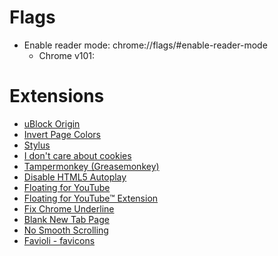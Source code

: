 # Flags
* Enable reader mode: chrome://flags/#enable-reader-mode
  * Chrome v101: 

# Extensions

* [uBlock Origin](https://chrome.google.com/webstore/detail/ublock-origin/cjpalhdlnbpafiamejdnhcphjbkeiagm?hl=en)
* [Invert Page Colors](https://chrome.google.com/webstore/detail/invert-page-colors/hjhdnhiofjddcapmffbllcpaodjmdphn?hl=en)
* [Stylus](https://chrome.google.com/webstore/detail/stylus/clngdbkpkpeebahjckkjfobafhncgmne?hl=en)
* [I don't care about cookies](https://chrome.google.com/webstore/detail/i-dont-care-about-cookies/fihnjjcciajhdojfnbdddfaoknhalnja?hl=en)
* [Tampermonkey (Greasemonkey)](https://chrome.google.com/webstore/detail/tampermonkey/dhdgffkkebhmkfjojejmpbldmpobfkfo?hl=en)
* [Disable HTML5 Autoplay](https://chrome.google.com/webstore/detail/disable-html5-autoplay/efdhoaajjjgckpbkoglidkeendpkolai?hl=en)
* [Floating for YouTube](https://chrome.google.com/webstore/detail/floating-for-youtube/jjphmlaoffndcnecccgemfdaaoighkel?hl=en)
* [Floating for YouTube™ Extension](https://chrome.google.com/webstore/detail/floating-for-youtube-exte/egncdnniomonjgpjbapalkckojhkfddk?hl=en)
* [Fix Chrome Underline](https://chrome.google.com/webstore/detail/fix-chrome-underlining/haebmhfkidapephfmkapgdoebgfhlldh)
* [Blank New Tab Page](https://chrome.google.com/webstore/detail/blank-new-tab-page/jaadjnlkjnhohljficgoddcjmndjfdmi/related?hl=en)
* [No Smooth Scrolling](https://chrome.google.com/webstore/detail/no-smooth-scrolling/oikddacoldignalphkgeppnpalkmkgbo/related)
* [Favioli - favicons](https://chrome.google.com/webstore/detail/favioli/pnoookpoipfmadlpkijnboajfklplgbe)

